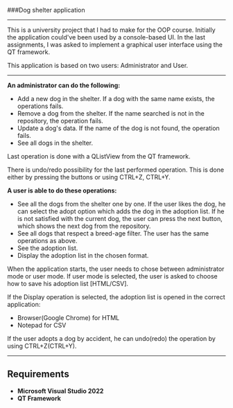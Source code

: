 ###Dog shelter application

---

This is a university project that I had to make for the OOP course.
Initially the application could've been used by a console-based UI. In the last assignments, I was asked to implement a graphical user interface using the QT framework.

This application is based on two users: Administrator and User.

---

**An administrator can do the following:**

- Add a new dog in the shelter. If a dog with the same name exists, the operations fails.
- Remove a dog from the shelter. If the name searched is not in the repository, the operation fails.
- Update a dog's data. If the name of the dog is not found, the operation fails.
- See all dogs in the shelter. 

Last operation is done with a QListView from the QT framework.

There is undo/redo possibility for the last performed operation. This is done either by pressing the buttons or using CTRL+Z, CTRL+Y.

**A user is able to do these operations:**

- See all the dogs from the shelter one by one.
If the user likes the dog, he can select the adopt option which adds the dog in the adoption list.
If he is not satisfied with the current dog, the user can press the next button, which shows the next dog from the repository.
- See all dogs that respect a breed-age filter. The user has the same operations as above.
- See the adoption list.
- Display the adoption list in the chosen format.

When the application starts, the user needs to chose between administrator mode or user mode. If user mode is selected, the user is asked to choose how to save his adoption list [HTML/CSV].

If the Display operation is selected, the adoption list is opened in the correct application:
- Browser(Google Chrome) for HTML
- Notepad for CSV

If the user adopts a dog by accident, he can undo(redo) the operation by using CTRL+Z(CTRL+Y).

---

## Requirements
- **Microsoft Visual Studio 2022**
- **QT Framework**
